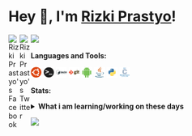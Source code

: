 # Hey 👋, I'm [Rizki Prastyo](https://t.me/rizkiprastyo/)!

<a href="https://fb.me/blackarchlinuxer">
<img align="left" alt="Rizki Prastyo's Facebook" width="22px" src="https://cdn.jsdelivr.net/npm/simple-icons@v3/icons/facebook.svg" />
</a>
<a href="https://twitter.com/rizkiprastyo_">
<img align="left" alt="Rizki Prastyo's Twitter" width="22px" src="https://cdn.jsdelivr.net/npm/simple-icons@v3/icons/twitter.svg" />
</a>

![](https://komarev.com/ghpvc/?username=rizkiprastyo)

**Languages and Tools:**

<code><img height="21" src="https://raw.githubusercontent.com/github/explore/80688e429a7d4ef2fca1e82350fe8e3517d3494d/topics/ubuntu/ubuntu.png"></code>
<code><img height="21" src="https://raw.githubusercontent.com/github/explore/80688e429a7d4ef2fca1e82350fe8e3517d3494d/topics/terminal/terminal.png"></code>
<code><img height="21" src="https://raw.githubusercontent.com/github/explore/80688e429a7d4ef2fca1e82350fe8e3517d3494d/topics/bash/bash.png"></code>
<code><img height="21" src="https://raw.githubusercontent.com/github/explore/80688e429a7d4ef2fca1e82350fe8e3517d3494d/topics/git/git.png"></code>
<code><img height="21" src="https://raw.githubusercontent.com/github/explore/80688e429a7d4ef2fca1e82350fe8e3517d3494d/topics/android/android.png"></code>
<code><img height="21" src="https://raw.githubusercontent.com/github/explore/80688e429a7d4ef2fca1e82350fe8e3517d3494d/topics/java/java.png"></code>
<code><img height="21" src="https://raw.githubusercontent.com/github/explore/80688e429a7d4ef2fca1e82350fe8e3517d3494d/topics/python/python.png"></code>
<code><img height="21" src="https://raw.githubusercontent.com/github/explore/80688e429a7d4ef2fca1e82350fe8e3517d3494d/topics/c/c.png"></code>

**Stats:**
<details>
 <summary><strong>What i am learning/working on these days</strong></summary>
- 🔭 I’m currently working on ... </br>
- 🌱 I’m currently learning ... </br>
- 👯 I’m looking to collaborate on ... </br>
- 🤔 I’m looking for help with ... </br>
- 💬 Ask me about anything.</br>
- 📫 How to reach me: <a href="mailto:LdotID@outlook.com">Email me!</a>  </br>
- 😄 Pronouns: He/Him </br>
- ⚡ Fun fact: ... </br>
</details>

![](https://github-readme-stats.vercel.app/api?username=rizkiprastyo&show_icons=true&theme=dark)
